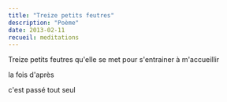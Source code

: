 ```yaml
---
title: "Treize petits feutres"
description: "Poème"
date: 2013-02-11
recueil: meditations
---
```


Treize petits feutres
qu'elle se met
pour s'entrainer à m'accueillir

la fois d'après

c'est passé tout seul
